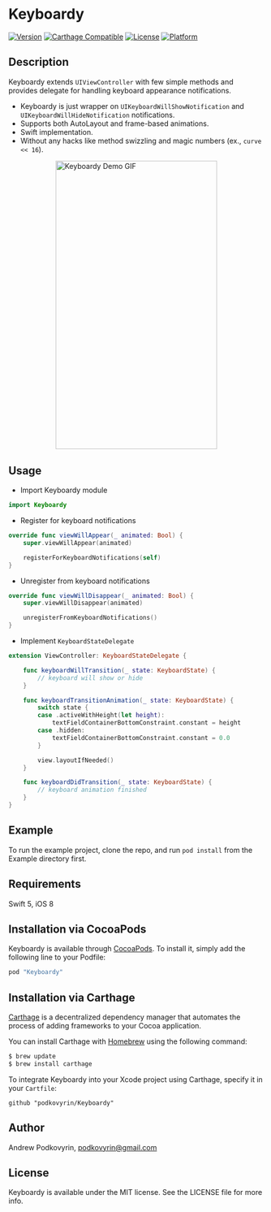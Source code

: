 # Keyboardy

[![Version](https://img.shields.io/cocoapods/v/Keyboardy.svg?style=flat)](http://cocoapods.org/pods/Keyboardy)
[![Carthage Compatible](https://img.shields.io/badge/Carthage-compatible-4BC51D.svg?style=flat)](https://github.com/Carthage/Carthage)
[![License](https://img.shields.io/cocoapods/l/Keyboardy.svg?style=flat)](http://cocoapods.org/pods/Keyboardy)
[![Platform](https://img.shields.io/cocoapods/p/Keyboardy.svg?style=flat)](http://cocoapods.org/pods/Keyboardy)

## Description

Keyboardy extends `UIViewController` with few simple methods and provides delegate for handling keyboard appearance notifications.

- Keyboardy is just wrapper on `UIKeyboardWillShowNotification` and `UIKeyboardWillHideNotification` notifications.
- Supports both AutoLayout and frame-based animations.
- Swift implementation.
- Without any hacks like method swizzling and magic numbers (ex., `curve << 16`).

<img src="https://raw.github.com/podkovyrin/Keyboardy/master/demo.gif" alt="Keyboardy Demo GIF" style="display:block; margin: 10px auto 30px auto; align:center" width="318" height="568"/>

## Usage

- Import Keyboardy module
```Swift
import Keyboardy
```

- Register for keyboard notifications
```Swift
override func viewWillAppear(_ animated: Bool) {
    super.viewWillAppear(animated)

    registerForKeyboardNotifications(self)
}
```

- Unregister from keyboard notifications
```Swift
override func viewWillDisappear(_ animated: Bool) {
    super.viewWillDisappear(animated)

    unregisterFromKeyboardNotifications()
}
```

- Implement `KeyboardStateDelegate`
```Swift
extension ViewController: KeyboardStateDelegate {

    func keyboardWillTransition(_ state: KeyboardState) {
        // keyboard will show or hide
    }

    func keyboardTransitionAnimation(_ state: KeyboardState) {
        switch state {
        case .activeWithHeight(let height):
            textFieldContainerBottomConstraint.constant = height
        case .hidden:
            textFieldContainerBottomConstraint.constant = 0.0
        }

        view.layoutIfNeeded()
    }

    func keyboardDidTransition(_ state: KeyboardState) {
        // keyboard animation finished
    }
}
```

## Example

To run the example project, clone the repo, and run `pod install` from the Example directory first.

## Requirements

Swift 5, iOS 8

## Installation via CocoaPods

Keyboardy is available through [CocoaPods](http://cocoapods.org). To install
it, simply add the following line to your Podfile:

```ruby
pod "Keyboardy"
```

## Installation via Carthage

[Carthage](https://github.com/Carthage/Carthage) is a decentralized dependency manager that automates the process of adding frameworks to your Cocoa application.

You can install Carthage with [Homebrew](http://brew.sh/) using the following command:

```bash
$ brew update
$ brew install carthage
```

To integrate Keyboardy into your Xcode project using Carthage, specify it in your `Cartfile`:

```ogdl
github "podkovyrin/Keyboardy"
```

## Author

Andrew Podkovyrin, podkovyrin@gmail.com

## License

Keyboardy is available under the MIT license. See the LICENSE file for more info.
